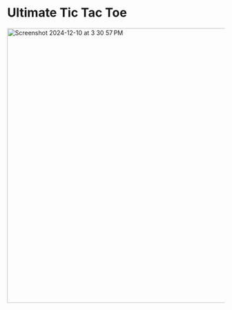 # Ultimate Tic Tac Toe

<img width="635" alt="Screenshot 2024-12-10 at 3 30 57 PM" src="https://github.com/user-attachments/assets/02aedda4-5b81-4a66-85a5-864719ead34c">
